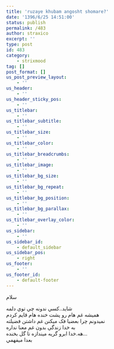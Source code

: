 ```yaml
---
title: 'ruzaye khubam angosht shomare?'
date: '1396/6/25 14:51:00'
status: publish
permalink: /483
author: straxico
excerpt: ''
type: post
id: 483
category:
    - strixmood
tag: []
post_format: []
us_post_preview_layout:
    - ''
us_header:
    - ''
us_header_sticky_pos:
    - ''
us_titlebar:
    - ''
us_titlebar_subtitle:
    - ''
us_titlebar_size:
    - ''
us_titlebar_color:
    - ''
us_titlebar_breadcrumbs:
    - ''
us_titlebar_image:
    - ''
us_titlebar_bg_size:
    - ''
us_titlebar_bg_repeat:
    - ''
us_titlebar_bg_position:
    - ''
us_titlebar_bg_parallax:
    - ''
us_titlebar_overlay_color:
    - ''
us_sidebar:
    - ''
us_sidebar_id:
    - default_sidebar
us_sidebar_pos:
    - right
us_footer:
    - ''
us_footer_id:
    - default-footer
---
```

سلام

شايد..کسي ندونه چي توي دلمه  
هميشه غم هام رو پشت خنده هام قايم کردم  
نميدونم چرا بعضيا فک ميکنن غم داشتن فضيلته  
به خدا زندگي بدون غم معنا نداره  
هه.خدا ابرو گريه ميندازه تا گل بخنده…  
بعدا ميفهمي